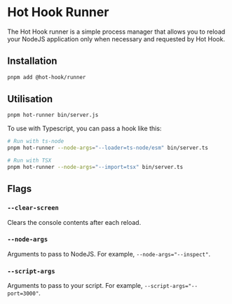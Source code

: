 # Hot Hook Runner

The Hot Hook runner is a simple process manager that allows you to reload your NodeJS application only when necessary and requested by Hot Hook.

## Installation

```bash
pnpm add @hot-hook/runner
```

## Utilisation

```bash
pnpm hot-runner bin/server.js
```

To use with Typescript, you can pass a hook like this:

```bash
# Run with ts-node
pnpm hot-runner --node-args="--loader=ts-node/esm" bin/server.ts

# Run with TSX
pnpm hot-runner --node-args="--import=tsx" bin/server.ts
```


## Flags

### `--clear-screen`

Clears the console contents after each reload.

### `--node-args`

Arguments to pass to NodeJS. For example, `--node-args="--inspect"`.

### `--script-args`

Arguments to pass to your script. For example, `--script-args="--port=3000"`.
